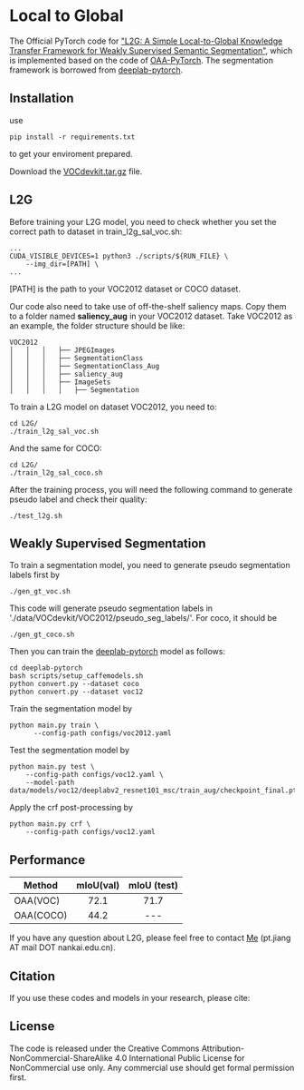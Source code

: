 # Local to Global
The Official PyTorch code for ["L2G: A Simple Local-to-Global Knowledge Transfer Framework for Weakly Supervised Semantic Segmentation"](), which is implemented based on the code of [OAA-PyTorch](https://github.com/PengtaoJiang/OAA-PyTorch). The segmentation framework is borrowed from [deeplab-pytorch](https://github.com/kazuto1011/deeplab-pytorch).

## Installation
use
```
pip install -r requirements.txt
```
to get your enviroment prepared.

Download the [VOCdevkit.tar.gz](https://drive.google.com/file/d/1jnHE6Sau0tHI7X6JQKhzHov-vseYbrf9/view?usp=sharing) file.

## L2G
Before training your L2G model, you need to check whether you set the correct path to dataset in train_l2g_sal_voc.sh:
```
...
CUDA_VISIBLE_DEVICES=1 python3 ./scripts/${RUN_FILE} \
    --img_dir=[PATH] \
...
```
[PATH] is the path to your VOC2012 dataset or COCO dataset.

Our code also need to take use of off-the-shelf saliency maps. Copy them to a folder named **saliency_aug** in your VOC2012 dataset. 
Take VOC2012 as an example, the folder structure should be like:
```
VOC2012
│   │   │   ├── JPEGImages
│   │   │   ├── SegmentationClass
│   │   │   ├── SegmentationClass_Aug
│   │   │   ├── saliency_aug
│   │   │   ├── ImageSets
│   │   │   │   ├── Segmentation
```

To train a L2G model on dataset VOC2012, you need to:
```
cd L2G/
./train_l2g_sal_voc.sh 
```
And the same for COCO:
```
cd L2G/
./train_l2g_sal_coco.sh 
```
After the training process, you will need the following command to generate pseudo label and check their quality:
```
./test_l2g.sh
```

## Weakly Supervised Segmentation
To train a segmentation model, you need to generate pseudo segmentation labels first by 
```
./gen_gt_voc.sh
```
This code will generate pseudo segmentation labels in './data/VOCdevkit/VOC2012/pseudo_seg_labels/'.
For coco, it should be
```
./gen_gt_coco.sh
```


Then you can train the [deeplab-pytorch](https://github.com/kazuto1011/deeplab-pytorch) model as follows:  
```
cd deeplab-pytorch
bash scripts/setup_caffemodels.sh
python convert.py --dataset coco
python convert.py --dataset voc12
```
Train the segmentation model by
```
python main.py train \
      --config-path configs/voc2012.yaml
```
Test the segmentation model by 
```
python main.py test \
    --config-path configs/voc12.yaml \
    --model-path data/models/voc12/deeplabv2_resnet101_msc/train_aug/checkpoint_final.pth
```
Apply the crf post-processing by 
```
python main.py crf \
    --config-path configs/voc12.yaml
```
## Performance
Method |mIoU(val) | mIoU (test)  
--- |:---:|:---:
OAA(VOC)  | 72.1 | 71.7
OAA(COCO) | 44.2 | ---


If you have any question about L2G, please feel free to contact [Me](https://pengtaojiang.github.io/) (pt.jiang AT mail DOT nankai.edu.cn). 

## Citation
If you use these codes and models in your research, please cite:


## License
The code is released under the Creative Commons Attribution-NonCommercial-ShareAlike 4.0 International Public License for NonCommercial use only. Any commercial use should get formal permission first.
  
